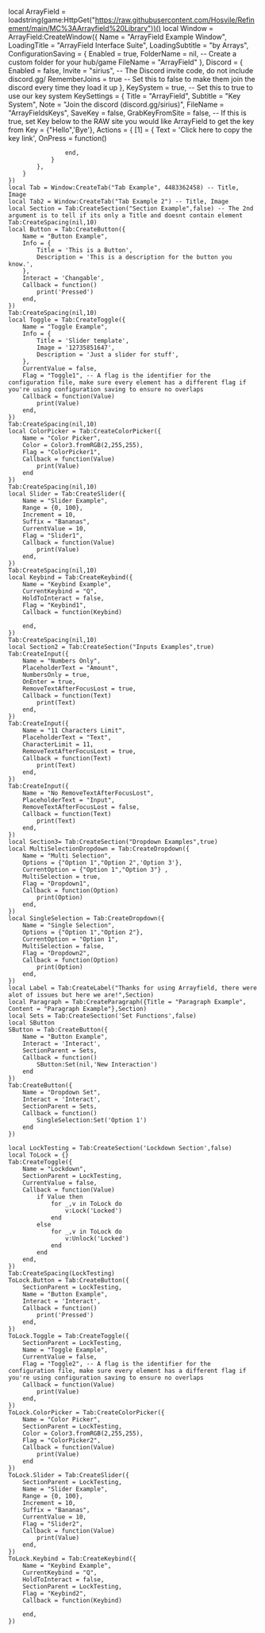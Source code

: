 local ArrayField = loadstring(game:HttpGet("https://raw.githubusercontent.com/Hosvile/Refinement/main/MC%3AArrayfield%20Library"))()
local Window = ArrayField:CreateWindow({
        Name = "ArrayField Example Window",
        LoadingTitle = "ArrayField Interface Suite",
        LoadingSubtitle = "by Arrays",
        ConfigurationSaving = {
            Enabled = true,
            FolderName = nil, -- Create a custom folder for your hub/game
            FileName = "ArrayField"
        },
        Discord = {
            Enabled = false,
            Invite = "sirius", -- The Discord invite code, do not include discord.gg/
            RememberJoins = true -- Set this to false to make them join the discord every time they load it up
        },
        KeySystem = true, -- Set this to true to use our key system
        KeySettings = {
            Title = "ArrayField",
            Subtitle = "Key System",
            Note = "Join the discord (discord.gg/sirius)",
            FileName = "ArrayFieldsKeys",
            SaveKey = false,
            GrabKeyFromSite = false, -- If this is true, set Key below to the RAW site you would like ArrayField to get the key from
            Key = {"Hello",'Bye'},
            Actions = {
                [1] = {
                    Text = 'Click here to copy the key link',
                    OnPress = function()

                    end,
                }
            },
        }
    })
    local Tab = Window:CreateTab("Tab Example", 4483362458) -- Title, Image
    local Tab2 = Window:CreateTab("Tab Example 2") -- Title, Image
    local Section = Tab:CreateSection("Section Example",false) -- The 2nd argument is to tell if its only a Title and doesnt contain element
    Tab:CreateSpacing(nil,10)
    local Button = Tab:CreateButton({
        Name = "Button Example",
        Info = {
            Title = 'This is a Button',
            Description = 'This is a description for the button you know.',
        },
        Interact = 'Changable',
        Callback = function()
            print('Pressed')
        end,
    })
    Tab:CreateSpacing(nil,10)
    local Toggle = Tab:CreateToggle({
        Name = "Toggle Example",
        Info = {
            Title = 'Slider template',
            Image = '12735851647',
            Description = 'Just a slider for stuff',
        },
        CurrentValue = false,
        Flag = "Toggle1", -- A flag is the identifier for the configuration file, make sure every element has a different flag if you're using configuration saving to ensure no overlaps
        Callback = function(Value)
            print(Value)
        end,
    })
    Tab:CreateSpacing(nil,10)
    local ColorPicker = Tab:CreateColorPicker({
        Name = "Color Picker",
        Color = Color3.fromRGB(2,255,255),
        Flag = "ColorPicker1",
        Callback = function(Value)
            print(Value)
        end
    })
    Tab:CreateSpacing(nil,10)
    local Slider = Tab:CreateSlider({
        Name = "Slider Example",
        Range = {0, 100},
        Increment = 10,
        Suffix = "Bananas",
        CurrentValue = 10,
        Flag = "Slider1",
        Callback = function(Value)
            print(Value)
        end,
    })
    Tab:CreateSpacing(nil,10)
    local Keybind = Tab:CreateKeybind({
        Name = "Keybind Example",
        CurrentKeybind = "Q",
        HoldToInteract = false,
        Flag = "Keybind1",
        Callback = function(Keybind)

        end,
    })
    Tab:CreateSpacing(nil,10)
    local Section2 = Tab:CreateSection("Inputs Examples",true)
    Tab:CreateInput({
        Name = "Numbers Only",
        PlaceholderText = "Amount",
        NumbersOnly = true,
        OnEnter = true,
        RemoveTextAfterFocusLost = true,
        Callback = function(Text)
            print(Text)
        end,
    })
    Tab:CreateInput({
        Name = "11 Characters Limit",
        PlaceholderText = "Text",
        CharacterLimit = 11,
        RemoveTextAfterFocusLost = true,
        Callback = function(Text)
            print(Text)
        end,
    })
    Tab:CreateInput({
        Name = "No RemoveTextAfterFocusLost",
        PlaceholderText = "Input",
        RemoveTextAfterFocusLost = false,
        Callback = function(Text)
            print(Text)
        end,
    })
    local Section3= Tab:CreateSection("Dropdown Examples",true)
    local MultiSelectionDropdown = Tab:CreateDropdown({
        Name = "Multi Selection",
        Options = {"Option 1","Option 2",'Option 3'},
        CurrentOption = {"Option 1","Option 3"} ,
        MultiSelection = true,
        Flag = "Dropdown1",
        Callback = function(Option)
            print(Option)
        end,
    })
    local SingleSelection = Tab:CreateDropdown({
        Name = "Single Selection",
        Options = {"Option 1","Option 2"},
        CurrentOption = "Option 1",
        MultiSelection = false,
        Flag = "Dropdown2",
        Callback = function(Option)
            print(Option)
        end,
    })
    local Label = Tab:CreateLabel("Thanks for using Arrayfield, there were alot of issues but here we are!",Section)
    local Paragraph = Tab:CreateParagraph({Title = "Paragraph Example", Content = "Paragraph Example"},Section)
    local Sets = Tab:CreateSection('Set Functions',false)
    local SButton
    SButton = Tab:CreateButton({
        Name = "Button Example",
        Interact = 'Interact',
        SectionParent = Sets,
        Callback = function()
            SButton:Set(nil,'New Interaction')
        end
    })
    Tab:CreateButton({
        Name = "Dropdown Set",
        Interact = 'Interact',
        SectionParent = Sets,
        Callback = function()
            SingleSelection:Set('Option 1')
        end
    })

    local LockTesting = Tab:CreateSection('Lockdown Section',false)
    local ToLock = {}
    Tab:CreateToggle({
        Name = "Lockdown",
        SectionParent = LockTesting,
        CurrentValue = false,
        Callback = function(Value)
            if Value then
                for _,v in ToLock do
                    v:Lock('Locked')
                end
            else
                for _,v in ToLock do
                    v:Unlock('Locked')
                end
            end
        end,
    })
    Tab:CreateSpacing(LockTesting)
    ToLock.Button = Tab:CreateButton({
        SectionParent = LockTesting,
        Name = "Button Example",
        Interact = 'Interact',
        Callback = function()
            print('Pressed')
        end,
    })
    ToLock.Toggle = Tab:CreateToggle({
        SectionParent = LockTesting,
        Name = "Toggle Example",
        CurrentValue = false,
        Flag = "Toggle2", -- A flag is the identifier for the configuration file, make sure every element has a different flag if you're using configuration saving to ensure no overlaps
        Callback = function(Value)
            print(Value)
        end,
    })
    ToLock.ColorPicker = Tab:CreateColorPicker({
        Name = "Color Picker",
        SectionParent = LockTesting,
        Color = Color3.fromRGB(2,255,255),
        Flag = "ColorPicker2",
        Callback = function(Value)
            print(Value)
        end
    })
    ToLock.Slider = Tab:CreateSlider({
        SectionParent = LockTesting,
        Name = "Slider Example",
        Range = {0, 100},
        Increment = 10,
        Suffix = "Bananas",
        CurrentValue = 10,
        Flag = "Slider2",
        Callback = function(Value)
            print(Value)
        end,
    })
    ToLock.Keybind = Tab:CreateKeybind({
        Name = "Keybind Example",
        CurrentKeybind = "Q",
        HoldToInteract = false,
        SectionParent = LockTesting,
        Flag = "Keybind2",
        Callback = function(Keybind)

        end,
    })
